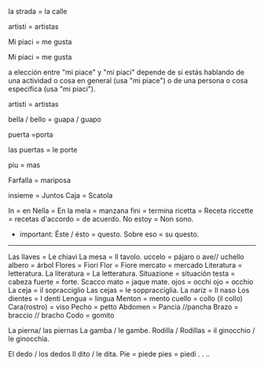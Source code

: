 
la strada = la calle

artisti = artistas

Mi piaci = me gusta

Mi piaci = me gusta 

a elección entre "mi piace" y "mi piaci" depende de si estás hablando de una actividad o cosa en general (usa "mi piace") o de una persona o cosa específica (usa "mi piaci").

artisti = artistas

bella / bello = guapa / guapo

puerta =porta

las puertas = le porte

piu = mas


Farfalla = mariposa

insieme = Juntos
Caja = Scatola

In = en
Nella = En la
mela = manzana
fini = termina
ricetta = Receta
riccette = recetas
d'accordo = de acuerdo.
No estoy = Non sono.

* important:
 Éste / ésto = questo.
 Sobre eso = su questo.
 
 <hr>

 Las llaves = Le chiavi
 La mesa = Il tavolo.
 uccelo = pájaro  o ave// uchello
albero = árbol
Flores = Fiori
Flor =  Fiore
mercato = mercado
Literatura = letteratura.
La literatura = La letteratura.
Situazione = situación
testa = cabeza
fuerte = forte.
Scacco mato = jaque mate.
ojos = occhi
ojo = occhio
La ceja = il sopracciglio
Las cejas = le soppracciglia.
La nariz = Il naso
Los dientes = I denti
Lengua = lingua
Menton = mento
cuello = collo (il collo)
Cara(rostro) = viso
Pecho = petto
Abdomen = Pancia //pancha
Brazo = braccio // bracho
Codo = gomito

La pierna/ las piernas
La gamba / le gambe.
Rodilla / Rodillas = il ginocchio / le ginocchia.

El dedo / los dedos 
Il dito / le dita.
Pie = piede
pies = piedi
.
.
..